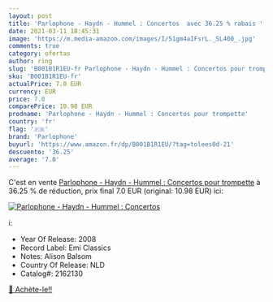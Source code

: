 ```yaml
---
layout: post
title: 'Parlophone - Haydn - Hummel : Concertos  avec 36.25 % rabais '
date: 2021-03-11 18:45:31
image: 'https://m.media-amazon.com/images/I/51gm4aIFsrL._SL400_.jpg'
comments: true
category: ofertas
author: ring
slug: 'B001B1R1EU-fr Parlophone - Haydn - Hummel : Concertos pour trompette'
sku: 'B001B1R1EU-fr'
actualPrice: 7.0 EUR
currency: EUR
price: 7.0
comparePrice: 10.98 EUR
prodname: 'Parlophone - Haydn - Hummel : Concertos pour trompette'
country: 'fr'
flag: '🇫🇷'
brand: 'Parlophone'
buyurl: 'https://www.amazon.fr/dp/B001B1R1EU/?tag=tolees0d-21'
descuento: '36.25'
average: '7.0'
---
```


C'est en vente [Parlophone - Haydn - Hummel : Concertos pour trompette](https://www.amazon.fr/dp/B001B1R1EU/?tag=tolees0d-21)  à  36.25 % de réduction, prix final  7.0 EUR (original: 10.98 EUR) ici:

[![Parlophone - Haydn - Hummel : Concertos ](https://m.media-amazon.com/images/I/51gm4aIFsrL._SL400_.jpg)](https://www.amazon.fr/dp/B001B1R1EU/?tag=tolees0d-21)

ℹ️:

- Year Of Release: 2008
- Record Label: Emi Classics
- Notes: Alison Balsom
- Country Of Release: NLD
- Catalog#: 2162130

[🛒 Achète-le!!](https://www.amazon.fr/dp/B001B1R1EU/?tag=tolees0d-21)
